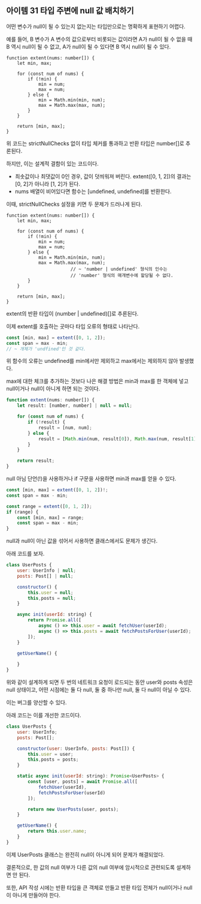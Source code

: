 ## 아이템 31 타입 주변에 null 값 배치하기

어떤 변수가 null이 될 수 있는지 없는지는 타입만으로는 명확하게 표현하기 어렵다.

예를 들어, B 변수가 A 변수의 값으로부터 비롯되는 값이라면 A가 null이 될 수 없을 때 B 역시 null이 될 수 없고, A가 null이 될 수 있다면 B 역시 null이 될 수 있다.

```tsx
function extent(nums: number[]) {
    let min, max;

    for (const num of nums) {
        if (!min) {
            min = num;
            max = num;
        } else {
            min = Math.min(min, num);
            max = Math.max(max, num);
        }
    }

    return [min, max];
}
```

위 코드는 strictNullChecks 없이 타입 체커를 통과하고 반환 타입은 number[]로 추론된다.

하지만, 이는 설계적 결함이 있는 코드이다.

- 최솟값이나 최댓값이 0인 경우, 값이 덧씌워져 버린다. extent([0, 1, 2])의 결과는 [0, 2]가 아니라 [1, 2]가 된다.
- nums 배열이 비어있다면 함수는 [undefined, undefined]를 반환한다.

이때, strictNullChecks 설정을 키면 두 문제가 드러나게 된다.

```tsx
function extent(nums: number[]) {
    let min, max;

    for (const num of nums) {
        if (!min) {
            min = num;
            max = num;
        } else {
            min = Math.min(min, num);
            max = Math.max(max, num);
						// ~ 'number | undefined' 형식의 인수는
						// 'number' 형식의 매개변수에 할당될 수 없다.
        }
    }

    return [min, max];
}
```

extent의 반환 타입이 (number | undefined)[]로 추론된다.

이제 extent를 호출하는 곳마다 타입 오류의 형태로 나타난다.

```jsx
const [min, max] = extent([0, 1, 2]);
const span = max - min;
// ~ 개체가 'undfined'인 것 같다.
```

위 함수의 오류는 undefined를 min에서만 제외하고 max에서는 제외하지 않아 발생했다.

max에 대한 체크를 추가하는 것보다 나은 해결 방법은 min과 max를 한 객체에 넣고 null이거나 null이 아니게 하면 되는 것이다.

```jsx
function extent(nums: number[]) {
    let result: [number, number] | null = null;

    for (const num of nums) {
        if (!result) {
            result = [num, num];
        } else {
            result = [Math.min(num, result[0]), Math.max(num, result[1])];
        }
    }

    return result;
}
```

null 아님 단언(!)을 사용하거나 if 구문을 사용하면 min과 max를 얻을 수 있다.

```jsx
const [min, max] = extent([0, 1, 2])!;
const span = max - min;
```

```jsx
const range = extent([0, 1, 2]);
if (range) {
	const [min, max] = range;
	const span = max - min;
}
```

null과 null이 아닌 값을 섞어서 사용하면 클래스에서도 문제가 생긴다.

아래 코드를 보자.

```jsx
class UserPosts {
	user: UserInfo | null;
	posts: Post[] | null;

	constructor() {
		this.user = null;
		this,posts = null;
	}

	async init(userId: string) {
		return Promise.all([
			async () => this.user = await fetchUser(userId);
			async () => this.posts = await fetchPostsForUser(userId);
		]);
	}

	getUserName() {
	
	}
}
```

위와 같이 설계하게 되면 두 번의 네트워크 요청이 로드되는 동안 user와 posts 속성은 null 상태이고, 어떤 시점에는 둘 다 null, 둘 중 하나만 null, 둘 다 null이 아닐 수 있다.

이는 버그를 양산할 수 있다.

아래 코드는 이를 개선한 코드이다.

```jsx
class UserPosts {
	user: UserInfo;
	posts: Post[];

	constructor(user: UserInfo, posts: Post[]) {
		this.user = user;
		this,posts = posts;
	}

	static async init(userId: string): Promise<UserPosts> {
		const [user, posts] = await Promise.all([
            fetchUser(userId),
            fetchPostsForUser(userId)
        ]);

        return new UserPosts(user, posts);
	}

	getUserName() {
        return this.user.name;
	}
}
```

이제 UserPosts 클래스는 완전히 null이 아니게 되어 문제가 해결되었다.

결론적으로, 한 값의 null 여부가 다른 값의 null 여부에 암시적으로 관련되도록 설계하면 안 된다.

또한, API 작성 시에는 반환 타입을 큰 객체로 만들고 반환 타입 전체가 null이거나 null이 아니게 만들어야 한다.